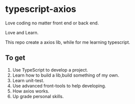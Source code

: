 # typescript-axios

Love coding no matter front end or back end.

Love and Learn.

This repo create a axios lib, while for me learning typescript.

## To get
1. Use TypeScript to develop a project.
2. Learn how to build a lib,build something of my own.
3. Learn unit-test.
4. Use advanced front-tools to help developing.
5. How axios works.
6. Up grade personal skills.
